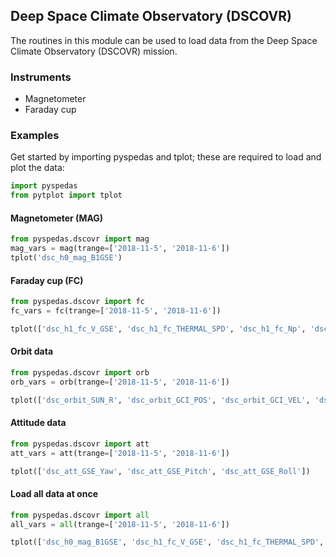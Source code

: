 
## Deep Space Climate Observatory (DSCOVR)
The routines in this module can be used to load data from the Deep Space Climate Observatory (DSCOVR) mission. 

### Instruments
- Magnetometer
- Faraday cup

### Examples
Get started by importing pyspedas and tplot; these are required to load and plot the data:

```python
import pyspedas
from pytplot import tplot
```

#### Magnetometer (MAG)

```python
from pyspedas.dscovr import mag
mag_vars = mag(trange=['2018-11-5', '2018-11-6'])
tplot('dsc_h0_mag_B1GSE')
```

#### Faraday cup (FC)

```python
from pyspedas.dscovr import fc
fc_vars = fc(trange=['2018-11-5', '2018-11-6'])

tplot(['dsc_h1_fc_V_GSE', 'dsc_h1_fc_THERMAL_SPD', 'dsc_h1_fc_Np', 'dsc_h1_fc_THERMAL_TEMP'])
```

#### Orbit data

```python
from pyspedas.dscovr import orb 
orb_vars = orb(trange=['2018-11-5', '2018-11-6'])

tplot(['dsc_orbit_SUN_R', 'dsc_orbit_GCI_POS', 'dsc_orbit_GCI_VEL', 'dsc_orbit_GSE_POS', 'dsc_orbit_MOON_GSE_POS'])
```

#### Attitude data

```python
from pyspedas.dscovr import att
att_vars = att(trange=['2018-11-5', '2018-11-6'])

tplot(['dsc_att_GSE_Yaw', 'dsc_att_GSE_Pitch', 'dsc_att_GSE_Roll'])
```

#### Load all data at once

```python
from pyspedas.dscovr import all  
all_vars = all(trange=['2018-11-5', '2018-11-6'])

tplot(['dsc_h0_mag_B1GSE', 'dsc_h1_fc_V_GSE', 'dsc_h1_fc_THERMAL_SPD', 'dsc_h1_fc_Np', 'dsc_orbit_GSE_POS'])
```
